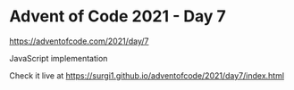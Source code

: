 # Advent of Code 2021 - Day 7

https://adventofcode.com/2021/day/7

JavaScript implementation

Check it live at https://surgi1.github.io/adventofcode/2021/day7/index.html